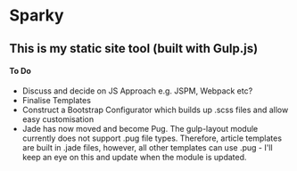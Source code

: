 # Sparky

## This is my static site tool (built with Gulp.js)

#### To Do
- Discuss and decide on JS Approach e.g. JSPM, Webpack etc?
- Finalise Templates
- Construct a Bootstrap Configurator which builds up .scss files and allow easy customisation
- Jade has now moved and become Pug. The gulp-layout module currently does not support .pug file types. Therefore, article templates are built in .jade files, however, all other templates can use .pug - I'll keep an eye on this and update when the module is updated.
